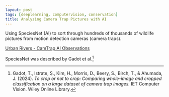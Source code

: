 ```yaml
---
layout: post
tags: [deeplearning, computervision, conservation]
title: Analyzing Camera Trap Pictures with AI
---
```


<p>Using SpeciesNet (AI) to sort through hundreds of thousands of wildlife pictures from motion detection cameras (camera traps).</p>

<a href="https://morescode-pm.github.io/urbanrivers-speciesnet-preview/">Urban Rivers - CamTrap AI Observations</a>


SpeciesNet was described by Gadot et al.[^1]

[^1]: Gadot, T., Istrate, Ș., Kim, H., Morris, D., Beery, S., Birch, T., & Ahumada, J. (2024). *To crop or not to crop: Comparing whole-image and cropped classification on a large dataset of camera trap images.* IET Computer Vision. Wiley Online Library.
